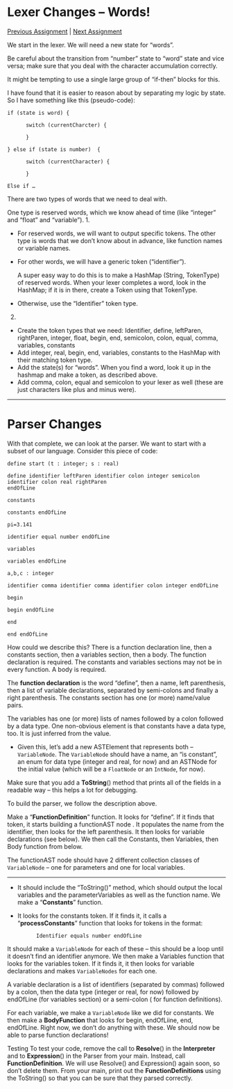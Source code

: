 # Lexer Changes – Words!

[Previous Assignment](./ICSI%20311%20Assignment%202%20%20Parser.md)
| [Next Assignment](./ICSI%20311%20Assignment%204%20Comments%20and%20Assignments.md)

We start in the lexer. We will need a new state for “words”.

Be careful about the transition from
“number” state to “word” state and vice versa; make sure that you deal with the character
accumulation correctly.

It might be tempting to use a single large group of “if-then” blocks for
this.

I have found that it is easier to reason about by separating my logic by state. So I have
something like this (pseudo-code):

    if (state is word) {
    
          switch (currentCharcter) {
    
          }
    
    } else if (state is number)  {
    
          switch (currentCharacter) {
    
          }
    
    Else if …

There are two types of words that we need to deal with.

One type is reserved words, which we know ahead of time (like “integer” and “float” and
“variable”).
1.
  * For reserved words, we will want to output specific tokens.
    The other type is words that we don’t know about in advance, like function names or variable
    names.

  * For other words, we will have a generic token (“identifier”).

    A super easy way to do this is to make a HashMap  (String, TokenType) of
    reserved words. When your lexer completes a word, look in the HashMap; if it is in there,
    create
    a Token using that TokenType.
  * Otherwise, use the “Identifier” token type.

2)

  * Create the token types that we need:
    Identifier, define, leftParen, rightParen, integer, float, begin, end, semicolon, colon, equal,
    comma, variables, constants
  * Add integer, real, begin, end, variables, constants to the HashMap with their matching token
    type.
  * Add the state(s) for “words”. When you find a word, look it up in the hashmap and make a token,
    as
    described above.
  * Add comma, colon, equal and semicolon to your lexer as well (these are just
    characters like plus and minus were).

-----------

# Parser Changes

With that complete, we can look at the parser. We want to start with a subset of our language.
Consider this piece of code:

    define start (t : integer; s : real)
    
    define identifier leftParen identifier colon integer semicolon identifier colon real rightParen
    endOfLine
    
    constants
    
    constants endOfLine
    
    pi=3.141
    
    identifier equal number endOfLine
    
    variables
    
    variables endOfLine
    
    a,b,c : integer
    
    identifier comma identifier comma identifier colon integer endOfLine
    
    begin
    
    begin endOfLine
    
    end
    
    end endOfLine

How could we describe this? There is a function declaration line, then a constants section, then a
variables section, then a body. The function declaration is required. The constants and variables
sections may not be in every function. A body is required.

The **function declaration** is the word “define”, then a name, left parenthesis, then a list of
variable declarations, separated by semi-colons and finally a right parenthesis.
The constants section has one (or more) name/value pairs.

The variables has one (or more) lists of names followed by a colon followed by a data type.
One non-obvious element is that constants have a data type, too.
It is just inferred from the value.

- Given this, let’s add a new ASTElement that represents both – `VariableNode`. The `VariableNode`
  should
  have a name, an “is constant”, an enum for data type (integer and real, for now) and an ASTNode
  for
  the initial value (which will be a `FloatNode` or an `IntNode`, for now).

Make sure that you add a
**ToString**() method that prints all of the fields in a readable way – this helps a lot for
debugging.

To build the parser, we follow the description above.

Make a “**FunctionDefinition**” function. It looks for “define”.
If it finds that token, it starts building a functionAST node .
It populates the name from the identifier, then looks for the left parenthesis. It then looks for
variable declarations (see below). We then call the Constants, then Variables, then Body function
from below.

The functionAST node should have 2 different collection classes of `VariableNode` – one for
parameters and one for local variables.

---------------------------------------------------------------------------------------------

- It should include the “ToString()” method, which should output the
  local variables and the parameterVariables as well as the function name.
  We make a “**Constants**” function.
- It looks for the constants token. If it finds it, it calls a
  “**processConstants**” function that looks for tokens in the format:

            Identifier equals number endOfLine

It should make a `VariableNode` for each of these – this should be a loop until it doesn’t find an
identifier anymore.
We then make a Variables function that looks for the variables token. If it finds it, it then looks
for variable declarations and makes `VariableNodes` for each one.

A variable declaration is a list of identifiers (separated by commas) followed by a colon, then the
data type (integer or real, for now) followed by endOfLine (for variables section) or a semi-colon (
for function definitions).

For each variable, we make a `VariableNode` like we did for constants.
We then make a **BodyFunction** that looks for begin, endOfLiine, end, endOfLine.
Right now, we don’t
do anything with these. We should now be able to parse function declarations!

Testing
To test your code, remove the call to **Resolve**() in the **Interpreter** and to **Expression**()
in the Parser
from your main. Instead, call **FunctionDefinition**. We will use Resolve() and Expression() again
soon,
so don’t delete them. From your main, print out the **FunctionDefinitions** using the ToString() so
that
you can be sure that they parsed correctly.